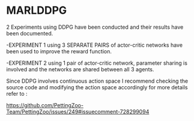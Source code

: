 # MARLDDPG
2 Experiments using DDPG have been conducted and their results have been documented.

-EXPERIMENT 1 using 3 SEPARATE PAIRS of actor-critic networks have been used to improve the reward function.

-EXPERIMENT 2 using 1 pair of actor-critic network, parameter sharing is involved and the networks are shared between all 3 agents.

Since DDPG involves continuous action space I recommend checking the source code and modifying the action space accordingly for more details refer to :

https://github.com/PettingZoo-Team/PettingZoo/issues/249#issuecomment-728299094
